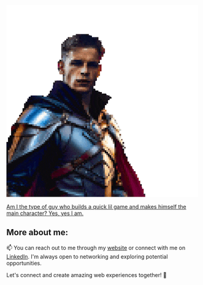 ![Web of Spells](https://github.com/Prisberg/Prisberg/blob/main/assets/weAllWantToBeHeroes.gif)

<a alt="Web of Spells" href="https://prisberg.github.io/Prisberg/" target="_blank">Am I the type of guy who builds a quick lil game and makes himself the main character? Yes, yes I am.</a>

## More about me:

📫 You can reach out to me through my [website](https://prisberg.dev/contact) or connect with me on [LinkedIn](https://www.linkedin.com/in/philip-risberg). I'm always open to networking and exploring potential opportunities.

Let's connect and create amazing web experiences together! 🚀